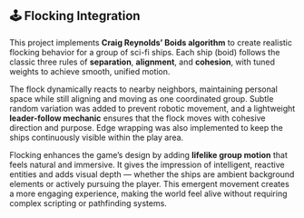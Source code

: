 ## 🕹️ Flocking Integration

This project implements **Craig Reynolds’ Boids algorithm** to create realistic flocking behavior for a group of sci-fi ships. Each ship (boid) follows the classic three rules of **separation**, **alignment**, and **cohesion**, with tuned weights to achieve smooth, unified motion.  

The flock dynamically reacts to nearby neighbors, maintaining personal space while still aligning and moving as one coordinated group. Subtle random variation was added to prevent robotic movement, and a lightweight **leader-follow mechanic** ensures that the flock moves with cohesive direction and purpose. Edge wrapping was also implemented to keep the ships continuously visible within the play area.  

Flocking enhances the game’s design by adding **lifelike group motion** that feels natural and immersive. It gives the impression of intelligent, reactive entities and adds visual depth — whether the ships are ambient background elements or actively pursuing the player. This emergent movement creates a more engaging experience, making the world feel alive without requiring complex scripting or pathfinding systems.

